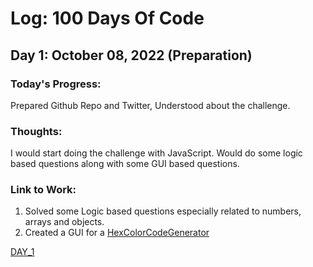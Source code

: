 # Log: 100 Days Of Code

## Day 1: October 08, 2022 (Preparation)

### Today's Progress:

Prepared Github Repo and Twitter, Understood about the challenge.

### Thoughts:

I would start doing the challenge with JavaScript. Would do some logic based questions along with some GUI based questions.

### Link to Work:

1. Solved some Logic based questions especially related to numbers, arrays and objects.
2. Created a GUI for a [HexColorCodeGenerator](https://hexgeneratorbyaritra.netlify.app/)

[DAY_1](./Day_1)
